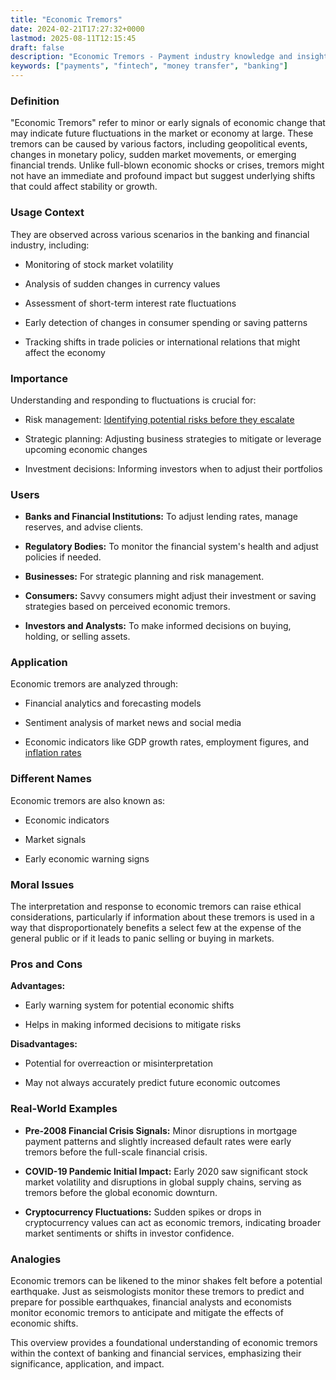 ```yaml
---
title: "Economic Tremors"
date: 2024-02-21T17:27:32+0000
lastmod: 2025-08-11T12:15:45
draft: false
description: "Economic Tremors - Payment industry knowledge and insights"
keywords: ["payments", "fintech", "money transfer", "banking"]
---
```


### Definition

"Economic Tremors" refer to minor or early signals of economic change that may indicate future fluctuations in the market or economy at large. These tremors can be caused by various factors, including geopolitical events, changes in monetary policy, sudden market movements, or emerging financial trends. Unlike full-blown economic shocks or crises, tremors might not have an immediate and profound impact but suggest underlying shifts that could affect stability or growth.

### Usage Context

They are observed across various scenarios in the banking and financial industry, including:

- Monitoring of stock market volatility

- Analysis of sudden changes in currency values

- Assessment of short-term interest rate fluctuations

- Early detection of changes in consumer spending or saving patterns

- Tracking shifts in trade policies or international relations that might affect the economy

### Importance

Understanding and responding to fluctuations is crucial for:

- Risk management: [Identifying potential risks before they escalate](https://faisalkhanllc.xyz/resources/payments-wiki/r/risk-reduction/)

- Strategic planning: Adjusting business strategies to mitigate or leverage upcoming economic changes

- Investment decisions: Informing investors when to adjust their portfolios

### Users

- **Banks and Financial Institutions:** To adjust lending rates, manage reserves, and advise clients.

- **Regulatory Bodies:** To monitor the financial system's health and adjust policies if needed.

- **Businesses:** For strategic planning and risk management.

- **Consumers:** Savvy consumers might adjust their investment or saving strategies based on perceived economic tremors.

- **Investors and Analysts:** To make informed decisions on buying, holding, or selling assets.

### Application

Economic tremors are analyzed through:

- Financial analytics and forecasting models

- Sentiment analysis of market news and social media

- Economic indicators like GDP growth rates, employment figures, and [inflation rates](https://faisalkhanllc.xyz/resources/payments-wiki/i/inflation/)

### Different Names

Economic tremors are also known as:

- Economic indicators

- Market signals

- Early economic warning signs

### Moral Issues

The interpretation and response to economic tremors can raise ethical considerations, particularly if information about these tremors is used in a way that disproportionately benefits a select few at the expense of the general public or if it leads to panic selling or buying in markets.

### Pros and Cons

**Advantages:**

- Early warning system for potential economic shifts

- Helps in making informed decisions to mitigate risks

**Disadvantages:**

- Potential for overreaction or misinterpretation

- May not always accurately predict future economic outcomes

### Real-World Examples

- **Pre-2008 Financial Crisis Signals:** Minor disruptions in mortgage payment patterns and slightly increased default rates were early tremors before the full-scale financial crisis.

- **COVID-19 Pandemic Initial Impact:** Early 2020 saw significant stock market volatility and disruptions in global supply chains, serving as tremors before the global economic downturn.

- **Cryptocurrency Fluctuations:** Sudden spikes or drops in cryptocurrency values can act as economic tremors, indicating broader market sentiments or shifts in investor confidence.

### Analogies

Economic tremors can be likened to the minor shakes felt before a potential earthquake. Just as seismologists monitor these tremors to predict and prepare for possible earthquakes, financial analysts and economists monitor economic tremors to anticipate and mitigate the effects of economic shifts.

This overview provides a foundational understanding of economic tremors within the context of banking and financial services, emphasizing their significance, application, and impact.